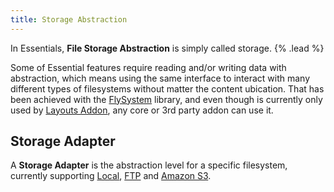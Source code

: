 ```yaml
---
title: Storage Abstraction
---
```


In Essentials, **File Storage Abstraction** is simply called storage. {% .lead %}

Some of Essential features require reading and/or writing data with abstraction, which means using the same interface to interact with many different types of filesystems without matter the content ubication. That has been achieved with the [FlySystem](https://flysystem.thephpleague.com/docs/) library, and even though is currently only used by [Layouts Addon](./addons/layouts), any core or 3rd party addon can use it.

## Storage Adapter

A **Storage Adapter** is the abstraction level for a specific filesystem, currently supporting [Local](./storage/adapters/local), [FTP](./storage/adapters/ftp) and [Amazon S3](./storage/adapters/s3).